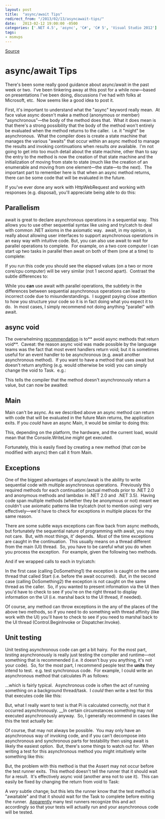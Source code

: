 ```yaml
---
layout: post
title:  "async/await Tips"
redirect_from: "/2013/02/13/asyncawait-tips/"
date:   2013-02-12 19:00:00 -0500
categories: ['.NET 4.5', 'async', 'C#', 'C# 5', 'Visual Studio 2012']
tags:
- msmvps
---
```

[Source](http://blogs.msmvps.com/peterritchie/2013/02/13/async-await-gotchas/ "Permalink to async/await Tips")

# async/await Tips

There's been some really good guidance about async/await in the past week or two.  I've been tinkering away at this post for a while now—based on presentations I've been doing, discussions I've had with folks at Microsoft, etc.  Now seems like a good idea to post it.

First, it's important to understand what the "async" keyword really mean.  At face value async doesn't make a method (anonymous or member) "asynchronous"—the body of the method does that.  What it does mean is that there's a strong possibility that the body of the method won't entirely be evaluated when the method returns to the caller.  i.e. it "might" be asynchronous.  What the compiler does is create a state machine that manages the various "awaits" that occur within an async method to manage the results and invoking continuations when results _are_ available.  I'm not going to get into too much detail about the state machine, other than to say the entry to the method is now the creation of that state machine and the initialization of moving from state to state (much like the creation of an enumerable and moving from one element—the state—to the next).  The important part to remember here is that when an async method returns, there can be some code that will be evaluated in the future.

If you've ever done any work with HttpWebRequest and working with responses (e.g. disposal), you'll appreciate being able to do this:

## Parallelism

await is great to declare asynchronous operations in a sequential way.  This allows you to use other sequential syntax like using and try/catch to deal with common .NET axioms in the axiomatic way.  await, in my opinion, is really about allowing user interfaces to support asynchronous operations in an easy way with intuitive code. But, you can also use await to wait for parallel operations to complete.  For example, on a two core computer I can start up two tasks in parallel then await on both of them (one at a time) to complete:

If you run this code you should see the elapsed values (on a two or more core/cpu computer) will be very similar (not 1 second apart).  Contrast the subtle differences to:

While you **can** use await with parallel operations, the subtlety in the differences between sequential asynchronous operations can lead to incorrect code due to misunderstandings.  I suggest paying close attention to how you structure your code so it is in fact doing what you expect it to do.  In most cases, I simply recommend not doing anything "parallel" with await.

## async void

The overwhelming [recommendation][1] is to** avoid async methods that return void**.  Caveat: the reason async void was made possible by the language teams was the fact that most event handlers return void; but it is sometimes useful for an event handler to be asynchronous (e.g. await another asynchronous method).  If you want to have a method that uses await but doesn't return anything (e.g. would otherwise be void) you can simply change the void to Task.  e.g.:

This tells the compiler that the method doesn't asynchronously return a value, but can now be awaited:

## Main

Main can't be async. As we described above an async method can return with code that will be evaluated in the future Main returns, the application exits. If you *could* have an async Main, it would be similar to doing this:

This, depending on the platform, the hardware, and the current load, would mean that the Console.WriteLine *might* get executed.

Fortunately, this is easily fixed by creating a new method (that _can_ be modified with async) then call it from Main.

## Exceptions

One of the biggest advantages of async/await is the ability to write sequential code with multiple asynchronous operations.  Previously this required methods for each continuation (actual methods prior to .NET 2.0 and anonymous methods and lambdas in .NET 2.0 and  .NET 3.5).  Having code span multiple methods (whether they be anonymous or not) meant we couldn't use axiomatic patterns like try/catch (not to mention using) very effectively—we'd have to check for exceptions in multiple places for the same reason.

There are some subtle ways exceptions can flow back from async methods, but fortunately the sequential nature of programming with await, you may not care.  But, with most things, it' depends.  Most of the time exceptions are caught in the continuation.  This usually means on a thread different from the main (UI) thread.  So, you have to be careful what you do when you process the exception.  For example, given the following two methods.

And if we wrapped calls to each in try/catch:

In the first case (calling DoSomething1) the exception is caught on the same thread that called Start (i.e. before the await occurred).  *But*, in the second case (calling DoSomething2) the exception is not caught on the same thread as the caller.  So, if you wanted to present information via the UI then you'd have to check to see if you're on the right thread to display information on the UI (i.e. marshal back to the UI thread, if needed).

Of course, any method can throw exceptions in the any of the places of the above two methods, so if you need to do something with thread affinity (like work with the UI) you'll have to check to see if you need to marshal back to the UI thread (Control.BeginInvoke or Dispatcher.Invoke).

## Unit testing

Unit testing asynchronous code can get a bit hairy.  For the most part, _testing_ asynchronously is really just testing the compiler and runtime—not something that is recommended (i.e. it doesn't buy you anything, it's not your code).  So, for the most part, I recommend people test the **units** they intend to test.  e.g. test synchronous code.  For example, I could write an asynchronous method that calculates Pi as follows:

…which is fairly typical.  Asynchronous code is often the act of running something on a background thread/task.  I *could* then write a test for this that executes code like this:

But, what I really want to test is that Pi is calculated correctly, not that it occurred asynchronously. __In certain circumstances something may *not* executed asynchronously anyway.  So, I generally recommend in cases like this the test actually be:

Of course, that may not always be possible.  You may only have an asynchronous way of invoking code, and if you can't decompose into asynchronous and synchronous parts for testability then using await is likely the easiest option.  But, there's some things to watch out for.  When writing a test for this asynchronous method you might intuitively write something like this:

But, the problem with this method is that the Assert may not occur before the test runner exits.  This method doesn't tell the runner that it should wait for a result.  It's effectively async void (another area not to use it).  This can easily be fixed by changing the return from void to Task:

A *very* subtle change; but this lets the runner know that the test method is "awaitable" and that it should wait for the Task to complete before exiting the runner.  [Apparently][2] many test runners recognize this and act accordingly so that your tests will actually run and your asynchronous code will be tested.

[1]: http://bit.ly/157pMEb
[2]: http://www.srtsolutions.com/testing-async-methods-in-c-5

